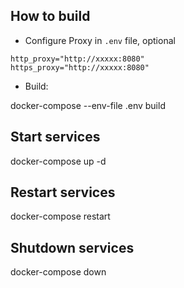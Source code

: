 



## How to build

- Configure Proxy in `.env` file, optional

```
http_proxy="http://xxxxx:8080"
https_proxy="http://xxxxx:8080"
```

- Build:

docker-compose --env-file .env build

## Start services

docker-compose up -d


## Restart services
docker-compose restart


## Shutdown services
docker-compose down
